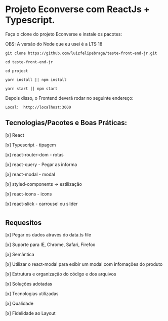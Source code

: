 # Projeto Econverse com ReactJs + Typescript.

Faça o clone do projeto Econverse e instale os pacotes:

OBS: A versão do Node que eu usei é a LTS 18

```
git clone https://github.com/luizfelipebraga/teste-front-end-jr.git

cd teste-front-end-jr

cd project

yarn install || npm install

yarn start || npm start
```
Depois disso, o Frontend deverá rodar no seguinte endereço:
```
Local:  http://localhost:3000
```


 ## Tecnologias/Pacotes e Boas Práticas:

[x] React

[x] Typescript - tipagem

[x] react-router-dom - rotas

[x] react-query - Pegar as informa

[x] react-modal - modal

[x] styled-components -> estilização

[x] react-icons - icons

[x] react-slick - carrousel ou slider
#

## Requesitos

[x] Pegar os dados através do data.ts file

[x] Suporte para IE, Chrome, Safari, Firefox

[x] Semântica

[x] Utilizar o react-modal para exibir um modal com infomações do produto

[x] Estrutura e organização do código e dos arquivos

[x] Soluções adotadas

[x] Tecnologias utilizadas

[x] Qualidade

[x] Fidelidade ao Layout
